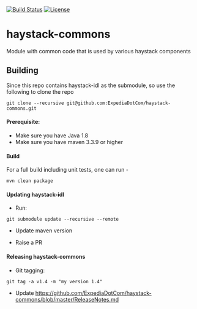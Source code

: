 [![Build Status](https://travis-ci.org/ExpediaDotCom/haystack-commons.svg?branch=master)](https://travis-ci.org/ExpediaDotCom/haystack-commons)
[![License](https://img.shields.io/badge/license-Apache%20License%202.0-blue.svg)](https://github.com/ExpediaDotCom/haystack/blob/master/LICENSE)


# haystack-commons
Module with common code that is used by various haystack components

## Building

Since this repo contains haystack-idl as the submodule, so use the following to clone the repo

```git clone --recursive git@github.com:ExpediaDotCom/haystack-commons.git```

#### Prerequisite: 

* Make sure you have Java 1.8
* Make sure you have maven 3.3.9 or higher


#### Build

For a full build including unit tests, one can run -

```
mvn clean package
```

#### Updating haystack-idl

* Run:

```git submodule update --recursive --remote```

* Update maven version

* Raise a PR

#### Releasing haystack-commons

* Git tagging: 

```git tag -a v1.4 -m "my version 1.4"```

* Update https://github.com/ExpediaDotCom/haystack-commons/blob/master/ReleaseNotes.md
